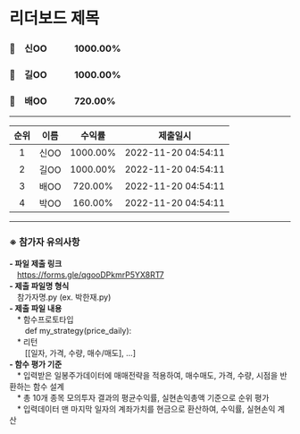 # 리더보드 제목
### 🥇　신OO　　　1000.00%
### 🥈　길OO　　　1000.00%
### 🥉　배OO　　　720.00%
___
| 순위 | 이름 | 수익률 | 제출일시 |
|:----:|:----:|:-----:|:----:|
| 1 | 신OO | 1000.00% | 2022-11-20 04:54:11 |
| 2 | 길OO | 1000.00% | 2022-11-20 04:54:11 |
| 3 | 배OO | 720.00% | 2022-11-20 04:54:11 |
| 4 | 박OO | 160.00% | 2022-11-20 04:54:11 |


---
### ※ **참가자 유의사항**<br>
**- 파일 제출 링크** <br>
　https://forms.gle/qgooDPkmrP5YX8RT7 <br>
**- 제출 파일명 형식**<br>
　참가자명.py (ex. 박한재.py)<br>
**- 제출 파일 내용**<br>
　* 함수프로토타입 <br>
　　def my_strategy(price_daily): <br>
　* 리턴 <br>
　　[[일자, 가격, 수량, 매수/매도], ...] <br>
**- 함수 평가 기준**<br>
　* 입력받은 일봉주가데이터에 매매전략을 적용하여, 매수매도, 가격, 수량, 시점을 반환하는 함수 설계 <br>
　* 총 10개 종목 모의투자 결과의 평균수익률, 실현손익총액 기준으로 순위 평가 <br>
　* 입력데이터 맨 마지막 일자의 계좌가치를 현금으로 환산하여, 수익률, 실현손익 계산 <br>
